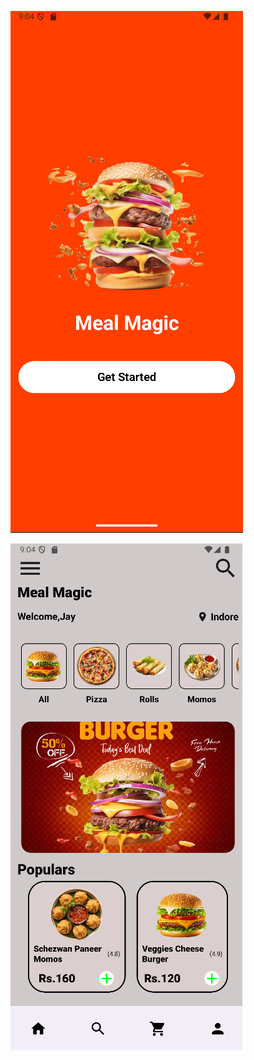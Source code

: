 ![image alt](https://github.com/JAYYADAV077/Food_App_Ui/blob/main/Screenshot%202025-07-20%20210441.png?raw=true)

![image alt](https://github.com/JAYYADAV077/Food_App_Ui/blob/main/Screenshot%202025-07-20%20210504.png?raw=true)
